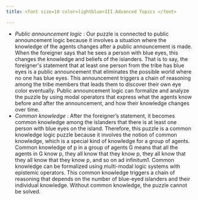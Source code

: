 ```yaml
---
title: <font size=10 color=lightblue>III.Advanced Topics </font>

---
```

- *Public announcement logic* : Our puzzle is connected to public announcement logic because it involves a situation where the knowledge of the agents changes after a public announcement is made. When the foreigner says that he sees a person with blue eyes, this changes the knowledge and beliefs of the islanders. That is to say, the foreigner's statement that at least one person from the tribe has blue eyes is a public announcement that eliminates the possible world where no one has blue eyes. This announcement triggers a chain of reasoning among the tribe members that leads them to discover their own eye color eventually. Public announcement logic can formalize and analyze the puzzle by using modal operators that express what the agents know before and after the announcement, and how their knowledge changes over time.
- *Common knowledge* : After the foreigner’s statement, it becomes common knowledge among the islanders that there is at least one person with blue eyes on the island. Therefore, this puzzle is a common knowledge logic puzzle because it involves the notion of common knowledge, which is a special kind of knowledge for a group of agents. Common knowledge of p in a group of agents G means that all the agents in G know p, they all know that they know p, they all know that they all know that they know p, and so on ad infinitum1. Common knowledge can be formalized using multi-modal logic systems with epistemic operators. This common knowledge triggers a chain of reasoning that depends on the number of blue-eyed islanders and their individual knowledge. Without common knowledge, the puzzle cannot be solved.
